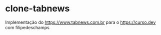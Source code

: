 # clone-tabnews
Implementação do https://www.tabnews.com.br para o https://curso.dev com filipedeschamps
